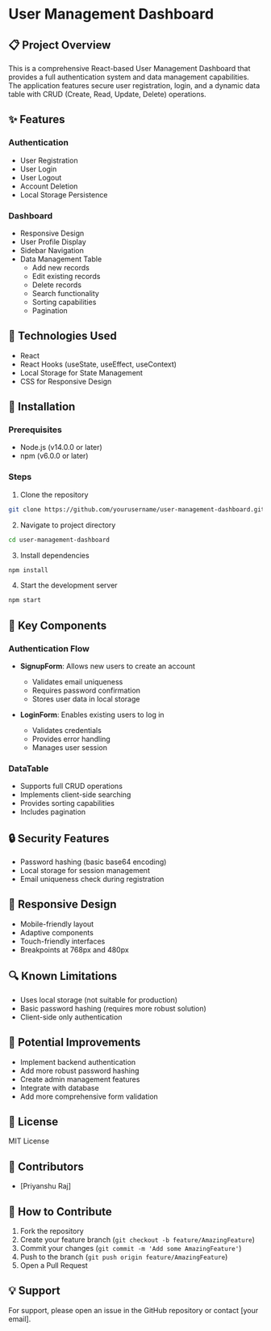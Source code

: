 # User Management Dashboard

## 📋 Project Overview

This is a comprehensive React-based User Management Dashboard that provides a full authentication system and data management capabilities. The application features secure user registration, login, and a dynamic data table with CRUD (Create, Read, Update, Delete) operations.

## ✨ Features

### Authentication
- User Registration
- User Login
- User Logout
- Account Deletion
- Local Storage Persistence

### Dashboard
- Responsive Design
- User Profile Display
- Sidebar Navigation
- Data Management Table
  - Add new records
  - Edit existing records
  - Delete records
  - Search functionality
  - Sorting capabilities
  - Pagination

## 🚀 Technologies Used

- React
- React Hooks (useState, useEffect, useContext)
- Local Storage for State Management
- CSS for Responsive Design

## 🔧 Installation

### Prerequisites
- Node.js (v14.0.0 or later)
- npm (v6.0.0 or later)

### Steps
1. Clone the repository
```bash
git clone https://github.com/yourusername/user-management-dashboard.git
```

2. Navigate to project directory
```bash
cd user-management-dashboard
```

3. Install dependencies
```bash
npm install
```

4. Start the development server
```bash
npm start
```

## 🌟 Key Components

### Authentication Flow
- **SignupForm**: Allows new users to create an account
  - Validates email uniqueness
  - Requires password confirmation
  - Stores user data in local storage

- **LoginForm**: Enables existing users to log in
  - Validates credentials
  - Provides error handling
  - Manages user session

### DataTable
- Supports full CRUD operations
- Implements client-side searching
- Provides sorting capabilities
- Includes pagination

## 🔒 Security Features
- Password hashing (basic base64 encoding)
- Local storage for session management
- Email uniqueness check during registration

## 📱 Responsive Design
- Mobile-friendly layout
- Adaptive components
- Touch-friendly interfaces
- Breakpoints at 768px and 480px

## 🔍 Known Limitations
- Uses local storage (not suitable for production)
- Basic password hashing (requires more robust solution)
- Client-side only authentication

## 🚧 Potential Improvements
- Implement backend authentication
- Add more robust password hashing
- Create admin management features
- Integrate with database
- Add more comprehensive form validation

## 📄 License
MIT License

## 👥 Contributors
- [Priyanshu Raj]

## 🙌 How to Contribute
1. Fork the repository
2. Create your feature branch (`git checkout -b feature/AmazingFeature`)
3. Commit your changes (`git commit -m 'Add some AmazingFeature'`)
4. Push to the branch (`git push origin feature/AmazingFeature`)
5. Open a Pull Request

## 💡 Support
For support, please open an issue in the GitHub repository or contact [your email].
